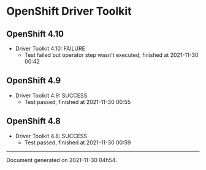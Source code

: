 
OpenShift Driver Toolkit
========================

OpenShift 4.10
--------------



* Driver Toolkit 4.10: FAILURE
  - Test failed but operator step wasn't executed, finished at 2021-11-30 00:42

OpenShift 4.9
-------------



* Driver Toolkit 4.9: SUCCESS
  - Test passed, finished at 2021-11-30 00:55

OpenShift 4.8
-------------



* Driver Toolkit 4.8: SUCCESS
  - Test passed, finished at 2021-11-30 00:59

---
Document generated on 2021-11-30 04h54.
